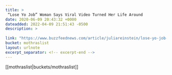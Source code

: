 ```yaml
---
title: > 
 “Lose Yo Job” Woman Says Viral Video Turned Her Life Around
date: 2020-06-09 20:43:32 +0000
dateadded: 2022-04-09 21:51:43 -0500
description: > 
 
link: "https://www.buzzfeednews.com/article/juliareinstein/lose-yo-job-viral-video-woman-johnniqua-charles"
bucket: mothraslist
layout: urlnote
excerpt_separator: <!-- excerpt-end -->
--- 
```

 <!-- excerpt-end -->[[mothraslist|buckets/mothraslist]]
